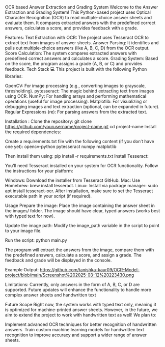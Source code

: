 OCR based Answer Extraction and Grading System
Welcome to the Answer Extraction and Grading System! This Python-based project uses Optical Character Recognition (OCR) to read multiple-choice answer sheets and evaluate them. It compares extracted answers with the predefined correct answers, calculates a score, and provides feedback with a grade.

Features:
Text Extraction with OCR: The project uses Tesseract OCR to extract text from images of answer sheets.
Answer Parsing: It identifies and pulls out multiple-choice answers (like A, B, C, D) from the OCR output.
Score Calculation: The system compares extracted answers with predefined correct answers and calculates a score.
Grading System: Based on the score, the program assigns a grade (A, B, or C) and provides feedback.
Tech Stack 💻
This project is built with the following Python libraries:

OpenCV: For image processing (e.g., converting images to grayscale, thresholding).
pytesseract: The magic behind extracting text from images using OCR.
NumPy: For handling arrays and performing mathematical operations (useful for image processing).
Matplotlib: For visualizing or debugging images and text extraction (optional, can be expanded in future).
Regular Expressions (re): For parsing answers from the extracted text.

Installation :
Clone the repository:
git clone https://github.com/yourusername/project-name.git
cd project-name
Install the required dependencies:

Create a requirements.txt file with the following content (if you don’t have one yet):
opencv-python
pytesseract
numpy
matplotlib

Then install them using:
pip install -r requirements.txt
Install Tesseract:

You’ll need Tesseract installed on your system for OCR functionality. Follow the instructions for your platform:

Windows: Download the installer from Tesseract GitHub.
Mac: Use Homebrew: brew install tesseract.
Linux: Install via package manager: sudo apt install tesseract-ocr.
After installation, make sure to set the Tesseract executable path in your script (if required).

Usage
Prepare the image: Place the image containing the answer sheet in the images/ folder. The image should have clear, typed answers (works best with typed text for now).

Update the image path: Modify the image_path variable in the script to point to your image file.

Run the script:
python main.py

The program will extract the answers from the image, compare them with the predefined answers, calculate a score, and assign a grade. The feedback and grade will be displayed in the console.

Example Output:
https://github.com/tanishka-kaur09/OCR-Model-project/blob/main/Screenshot%202025-03-12%20223430.png

Limitations: Currently, only answers in the form of A, B, C, or D are supported. Future updates will enhance the functionality to handle more complex answer sheets and handwritten text

Future Scope 
Right now, the system works with typed text only, meaning it is optimized for machine-printed answer sheets. However, in the future, we aim to extend the project to work with handwritten text as well! We plan to:

Implement advanced OCR techniques for better recognition of handwritten answers.
Train custom machine learning models for handwritten text recognition to improve accuracy and support a wider range of answer sheets.
